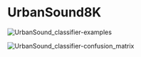 # UrbanSound8K

![UrbanSound_classifier-examples](https://user-images.githubusercontent.com/48531814/138566035-c2a4742b-eff0-4f94-ac12-f00e2cdc7f1e.png)

![UrbanSound_classifier-confusion_matrix](https://user-images.githubusercontent.com/48531814/138566038-6670ffa1-f74a-44af-88c0-b08d6e183591.png)
